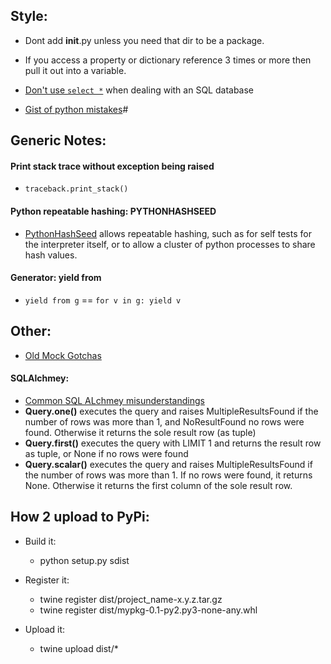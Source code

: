 ## Style:
* Dont add __init__.py unless you need that dir to be a package.
* If you access a property or dictionary reference 3 times or more then pull it out into a variable.
* [Don't use `select *`](https://stackoverflow.com/questions/3639861/why-is-select-considered-harmful) when dealing with an SQL database

* [Gist of python mistakes](https://gist.github.com/bootandy/6fee9cf5f6e1cfc4484b0205464fee4f)#


## Generic Notes:
#### Print stack trace without exception being raised
* `traceback.print_stack()`

#### Python repeatable hashing: PYTHONHASHSEED
* [PythonHashSeed](https://docs.python.org/3/using/cmdline.html#envvar-PYTHONHASHSEED)
allows repeatable hashing, such as for self tests for the interpreter itself, or to allow a cluster of python processes to share hash values.

#### Generator: yield from
* `yield from g` == `for v in g: yield v`

## Other:
* [Old Mock Gotchas](https://alexmarandon.com/articles/python_mock_gotchas/)

#### SQLAlchmey:
* [Common SQL ALchmey misunderstandings](http://alextechrants.blogspot.com/2013/11/10-common-stumbling-blocks-for.html)
* **Query.one()** executes the query and raises MultipleResultsFound if the number of rows was more than 1, and NoResultFound no rows were found. Otherwise it returns the sole result row (as tuple)
* **Query.first()** executes the query with LIMIT 1 and returns the result row as tuple, or None if no rows were found
* **Query.scalar()** executes the query and raises MultipleResultsFound  if the number of rows was more than 1. If no rows were found, it returns None. Otherwise it returns the first column of the sole result row. 


## How 2 upload to PyPi:
* Build it:
  * python setup.py sdist

* Register it:
  * twine register dist/project_name-x.y.z.tar.gz
  * twine register dist/mypkg-0.1-py2.py3-none-any.whl

* Upload it:
	* twine upload dist/*
